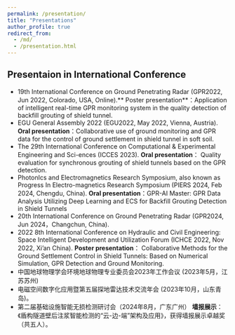 ```yaml
---
permalink: /presentation/
title: "Presentations"
author_profile: true
redirect_from: 
  - /md/
  - /presentation.html
---
```


## Presentaion in International Conference
* 19th International Conference on Ground Penetrating Radar (GPR2022, Jun 2022, Colorado, USA, Online).** Poster presentation**：Application of intelligent real-time GPR monitoring system in the quality detection of backfill grouting of shield tunnel.
*	EGU General Assembly 2022 (EGU2022, May 2022, Vienna, Austria). 
**Oral presentation**：Collaborative use of ground monitoring and GPR data for the control of ground settlement in shield tunnel in soft soil.
*	The 29th International Conference on Computational & Experimental Engineering and Sci-ences (ICCES 2023).
**Oral presentation**： Quality evaluation for synchronous grouting of shield tunnels based on the GPR detection.
*	PhotonIcs and Electromagnetics Research Symposium, also known as Progress In Electro-magnetics Research Symposium (PIERS 2024, Feb 2024, Chengdu, China).
**Oral presentation**：GPR-AI Master: GPR Data Analysis Utilizing Deep Learning and ECS for Backfill Grouting Detection in Shield Tunnels
*	20th International Conference on Ground Penetrating Radar (GPR2024, Jun 2024，Changchun, China).
*	2022 8th International Conference on Hydraulic and Civil Engineering: Space Intelligent Development and Utilization Forum (ICHCE 2022, Nov 2022, Xi’an China).
**Poster presentation**： Collaborative Methods for the Ground Settlement Control in Shield Tunnels: Based on Numerical Simulation, GPR Detection and Ground Monitoring.
*	中国地球物理学会环境地球物理专业委员会2023年工作会议 (2023年5月，江苏苏州)
*	电磁空间数字化应用暨第五届探地雷达技术交流年会 (2023年10月，山东青岛)。
*	第二届基础设施智能无损检测研讨会（2024年8月，广东广州）
**墙报展示**：《盾构隧道壁后注浆智能检测的“云-边-端”架构及应用》，获得墙报展示卓越奖（共五人）。



